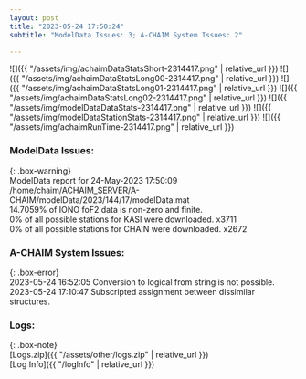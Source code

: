 ```yaml
---
layout: post
title: "2023-05-24 17:50:24"
subtitle: "ModelData Issues: 3; A-CHAIM System Issues: 2"

---
```


![]({{ "/assets/img/achaimDataStatsShort-2314417.png" | relative_url }})
![]({{ "/assets/img/achaimDataStatsLong00-2314417.png" | relative_url }})
![]({{ "/assets/img/achaimDataStatsLong01-2314417.png" | relative_url }})
![]({{ "/assets/img/achaimDataStatsLong02-2314417.png" | relative_url }})
![]({{ "/assets/img/modelDataDataStats-2314417.png" | relative_url }})
![]({{ "/assets/img/modelDataStationStats-2314417.png" | relative_url }})
![]({{ "/assets/img/achaimRunTime-2314417.png" | relative_url }})


### ModelData Issues:  
  
{: .box-warning}  
 ModelData report for 24-May-2023 17:50:09   
 /home/chaim/ACHAIM_SERVER/A-CHAIM/modelData/2023/144/17/modelData.mat   
 14.7059% of IONO foF2 data is non-zero and finite.   
 0% of all possible stations for KASI were downloaded. x3711   
 0% of all possible stations for CHAIN were downloaded. x2672   
  
### A-CHAIM System Issues:  
  
{: .box-error}  
2023-05-24 16:52:05 Conversion to logical from string is not possible.  
2023-05-24 17:10:47 Subscripted assignment between dissimilar structures.  

### Logs:  
  
{: .box-note}  
[Logs.zip]({{ "/assets/other/logs.zip" | relative_url }})  
[Log Info]({{ "/logInfo" | relative_url }})  
